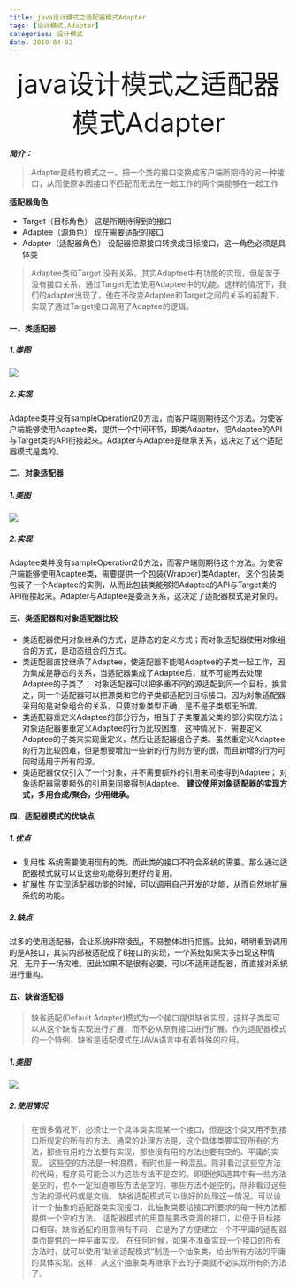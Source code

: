 ```yaml
---
title: java设计模式之适配器模式Adapter 
tags: [设计模式,Adapter]
categories: 设计模式
date: 2019-04-02
---
```

<div align='center' ><font size='70'>java设计模式之适配器模式Adapter</font></div>

***简介：***

>Adapter是结构模式之一。把一个类的接口变换成客户端所期待的另一种接口，从而使原本因接口不匹配而无法在一起工作的两个类能够在一起工作



<!-- more -->

**适配器角色**
* Target（目标角色）
	这是所期待得到的接口
* Adaptee（源角色）
	现在需要适配的接口
* Adapter（适配器角色）
	设配器把源接口转换成目标接口，这一角色必须是具体类
	
>Adaptee类和Target 没有关系。其实Adaptee中有功能的实现，但是苦于没有接口关系，通过Target无法使用Adaptee中的功能。这样的情况下，我们的adapter出现了，他在不改变Adaptee和Target之间的关系的前提下，实现了通过Target接口调用了Adaptee的逻辑。



#### 一、类适配器 ####
##### 1.类图 #####
![](https://fuzui.oss-cn-shenzhen.aliyuncs.com/img/20190402153552.png)

##### 2.实现 #####

Adaptee类并没有sampleOperation2()方法，而客户端则期待这个方法。为使客户端能够使用Adaptee类，提供一个中间环节，即类Adapter，把Adaptee的API与Target类的API衔接起来。Adapter与Adaptee是继承关系，这决定了这个适配器模式是类的。

#### 二、对象适配器 ####
##### 1.类图 #####
![](https://fuzui.oss-cn-shenzhen.aliyuncs.com/img/20190402155741.png)

##### 2.实现 #####
Adaptee类并没有sampleOperation2()方法，而客户端则期待这个方法。为使客户端能够使用Adaptee类，需要提供一个包装(Wrapper)类Adapter。这个包装类包装了一个Adaptee的实例，从而此包装类能够把Adaptee的API与Target类的API衔接起来。Adapter与Adaptee是委派关系，这决定了适配器模式是对象的。

#### 三、类适配器和对象适配器比较 ####
* 类适配器使用对象继承的方式，是静态的定义方式；而对象适配器使用对象组合的方式，是动态组合的方式。
* 类适配器直接继承了Adaptee，使适配器不能喝Adaptee的子类一起工作，因为集成是静态的关系，当适配器集成了Adaptee后，就不可能再去处理Adaptee的子类了；
	对象适配器可以把多重不同的源适配到同一个目标，换言之，同一个适配器可以把源类和它的子类都适配到目标接口。因为对象适配器采用的是对象组合的关系，只要对象类型正确，是不是子类都无所谓。
* 类适配器重定义Adaptee的部分行为，相当于子类覆盖父类的部分实现方法；
	对象适配器要重定义Adaptee的行为比较困难，这种情况下，需要定义Adaptee的子类来实现重定义，然后让适配器组合子类。虽然重定义Adaptee的行为比较困难，但是想要增加一些新的行为则方便的很，而且新增的行为可同时适用于所有的源。
* 类适配器仅仅引入了一个对象，并不需要额外的引用来间接得到Adaptee；
	对象适配器需要额外的引用来间接得到Adaptee。
**建议使用对象适配器的实现方式，多用合成/聚合，少用继承。**

#### 四、适配器模式的优缺点 ####
##### 1.优点 #####
* 复用性
	系统需要使用现有的类，而此类的接口不符合系统的需要。那么通过适配器模式就可以让这些功能得到更好的复用。
* 扩展性
	在实现适配器功能的时候，可以调用自己开发的功能，从而自然地扩展系统的功能。
##### 2.缺点 #####
过多的使用适配器，会让系统非常凌乱，不易整体进行把握。比如，明明看到调用的是A接口，其实内部被适配成了B接口的实现，一个系统如果太多出现这种情况，无异于一场灾难。因此如果不是很有必要，可以不适用适配器，而直接对系统进行重构。

#### 五、缺省适配器 ####
>缺省适配(Default Adapter)模式为一个接口提供缺省实现，这样子类型可以从这个缺省实现进行扩展，而不必从原有接口进行扩展。作为适配器模式的一个特例，缺省是适配模式在JAVA语言中有着特殊的应用。
##### 1.类图 #####
![](https://fuzui.oss-cn-shenzhen.aliyuncs.com/img/20190402163809.png)

##### 2.使用情况 #####

>在很多情况下，必须让一个具体类实现某一个接口，但是这个类又用不到接口所规定的所有的方法。通常的处理方法是，这个具体类要实现所有的方法，那些有用的方法要有实现，那些没有用的方法也要有空的、平庸的实现。
这些空的方法是一种浪费，有时也是一种混乱。除非看过这些空方法的代码，程序员可能会以为这些方法不是空的。即便他知道其中有一些方法是空的，也不一定知道哪些方法是空的，哪些方法不是空的，除非看过这些方法的源代码或是文档。
缺省适配模式可以很好的处理这一情况。可以设计一个抽象的适配器类实现接口，此抽象类要给接口所要求的每一种方法都提供一个空的方法。
适配器模式的用意是要改变源的接口，以便于目标接口相容。缺省适配的用意稍有不同，它是为了方便建立一个不平庸的适配器类而提供的一种平庸实现。
在任何时候，如果不准备实现一个接口的所有方法时，就可以使用“缺省适配模式”制造一个抽象类，给出所有方法的平庸的具体实现。这样，从这个抽象类再继承下去的子类就不必实现所有的方法了。